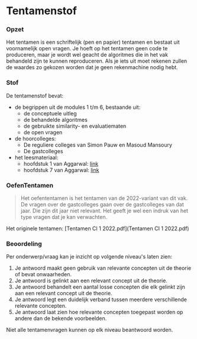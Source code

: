 # Tentamenstof

### Opzet

Het tentamen is een schriftelijk (pen en papier) tentamen en bestaat uit voornamelijk open vragen. Je hoeft op het tentamen geen code te produceren, maar je wordt wel geacht de algoritmes die in het vak behandeld zijn te kunnen reproduceren. Als je iets uit moet rekenen zullen de waardes zo gekozen worden dat je geen rekenmachine nodig hebt.

### Stof

De tentamenstof bevat:

- de begrippen uit de modules 1 t/m 6, bestaande uit:
    - de conceptuele uitleg
    - de behandelde algoritmes
    - de gebruikte similarity- en evaluatiematen
    - de open vragen
- de hoorcolleges:
    - De reguliere colleges van Simon Pauw en Masoud Mansoury
    - De gastcolleges
- het leesmateriaal:
    - hoofdstuk 1 van Aggarwal: [link](/reading/guide-aggarwal-c1)
    - hoofdstuk 7 van Aggarwal: [link](/reading/guide-aggarwal-c7)

### OefenTentamen

> Het oefententamen is het tentamen van de 2022-variant van dit vak. De vragen over de gastcolleges gaan over de gastcolleges van dat jaar. Die zijn dit jaar niet relevant. Het geeft je wel een indruk van het type vragen dat je kan verwachten.

Het originele tentamen: [Tentamen CI 1 2022.pdf](Tentamen CI 1 2022.pdf)

### Beoordeling

Per onderwerp/vraag kan je inzicht op volgende niveau's laten zien:

1. Je antwoord maakt geen gebruik van relevante concepten uit de theorie of bevat onwaarheden.
2. Je antwoord is gelinkt aan een relevant concept uit de theorie.
3. Je antwoord behandelt een aantal losse concepten die elk gelinkt zijn aan een relevant concept uit de theorie.
4. Je antwoord legt een duidelijk verband tussen meerdere verschillende relevante concepten.
5. Je antwoord laat zien hoe relevante concepten toegepast worden op andere dan de bekende voorbeelden.

Niet alle tentamenvragen kunnen op elk niveau beantwoord worden.
